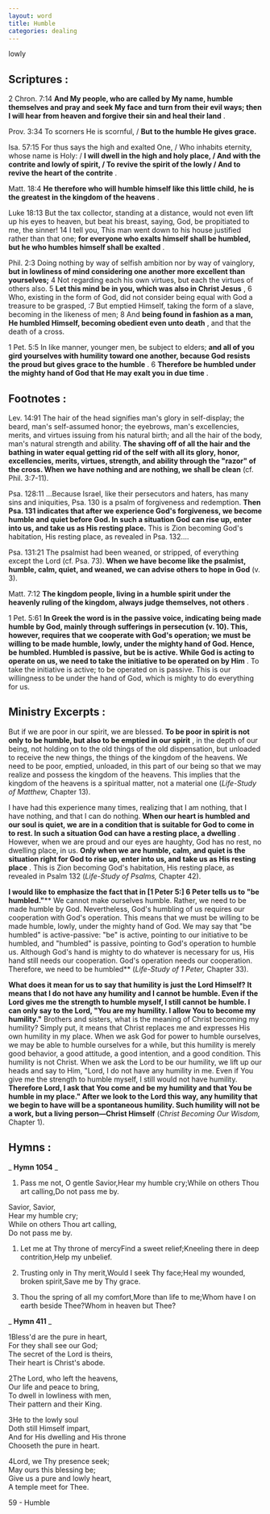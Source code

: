 ```yaml
---
layout: word
title: Humble
categories: dealing
---
```


lowly

## Scriptures :

2 Chron. 7:14 **And My people, who are called by My name, humble themselves and pray and seek My face and turn from their evil ways; then I will hear from heaven and forgive their sin and heal their land** .

Prov. 3:34 To scorners He is scornful, / **But to the humble He gives grace.**

Isa. 57:15 For thus says the high and exalted One, / Who inhabits eternity, whose name is Holy: / **I will dwell in the high and holy place, / And with the contrite and lowly of spirit, / To revive the spirit of the lowly / And to revive the heart of the contrite** .

Matt. 18:4 **He therefore who will humble himself like this little child, he is the greatest in the kingdom of the heavens** .

Luke 18:13 But the tax collector, standing at a distance, would not even lift up his eyes to heaven, but beat his breast, saying, God, be propitiated to me, the sinner! 14 I tell you, This man went down to his house justified rather than that one; **for everyone who exalts himself shall be humbled, but he who humbles himself shall be exalted** .

Phil. 2:3 Doing nothing by way of selfish ambition nor by way of vainglory, **but in lowliness of mind considering one another more excellent than yourselves;** 4 Not regarding each his own virtues, but each the virtues of others also. 5 **Let this mind be in you, which was also in Christ Jesus** , 6 Who, existing in the form of God, did not consider being equal with God a treasure to be grasped, :7 But emptied Himself, taking the form of a slave, becoming in the likeness of men; 8 And **being found in fashion as a man, He humbled Himself, becoming obedient even unto death** , and that the death of a cross.

1 Pet. 5:5 In like manner, younger men, be subject to elders; **and all of you gird yourselves with humility toward one another, because God resists the proud but gives grace to the humble** . 6 **Therefore be humbled under the mighty hand of God that He may exalt you in due time** .

## Footnotes :

Lev. 14:91 The hair of the head signifies man's glory in self-display; the beard, man's self-assumed honor; the eyebrows, man's excellencies, merits, and virtues issuing from his natural birth; and all the hair of the body, man's natural strength and ability. **The shaving off of all the hair and the bathing in water equal getting rid of the self with all its glory, honor, excellencies, merits, virtues, strength, and ability through the "razor" of the cross. When we have nothing and are nothing, we shall be clean** (cf. Phil. 3:7-11).

Psa. 128:11 …Because Israel, like their persecutors and haters, has many sins and iniquities, Psa. 130 is a psalm of forgiveness and redemption. **Then Psa. 131 indicates that after we experience God's forgiveness, we become humble and quiet before God. In such a situation God can rise up, enter into us, and take us as His resting place.** This is Zion becoming God's habitation, His resting place, as revealed in Psa. 132….

Psa. 131:21 The psalmist had been weaned, or stripped, of everything except the Lord (cf. Psa. 73). **When we have become like the psalmist, humble, calm, quiet, and weaned, we can advise others to hope in God** (v. 3).

Matt. 7:12 **The kingdom people, living in a humble spirit under the heavenly ruling of the kingdom, always judge themselves, not others** .

1 Pet. 5:61 **In Greek the word is in the passive voice, indicating being made humble by God, mainly through sufferings in persecution (v. 10). This, however, requires that we cooperate with God's operation; we must be willing to be made humble, lowly, under the mighty hand of God. Hence, be humbled. Humbled is passive, but be is active. While God is acting to operate on us, we need to take the initiative to be operated on by Him** . To take the initiative is active; to be operated on is passive. This is our willingness to be under the hand of God, which is mighty to do everything for us.

## Ministry Excerpts :

But if we are poor in our spirit, we are blessed. **To be poor in spirit is not only to be humble, but also to be emptied in our spirit** , in the depth of our being, not holding on to the old things of the old dispensation, but unloaded to receive the new things, the things of the kingdom of the heavens. We need to be poor, emptied, unloaded, in this part of our being so that we may realize and possess the kingdom of the heavens. This implies that the kingdom of the heavens is a spiritual matter, not a material one (_Life-Study of Matthew,_ Chapter 13).

I have had this experience many times, realizing that I am nothing, that I have nothing, and that I can do nothing. **When our heart is humbled and our soul is quiet, we are in a condition that is suitable for God to come in to rest. In such a situation God can have a resting place, a dwelling** . However, when we are proud and our eyes are haughty, God has no rest, no dwelling place, in us. **Only when we are humble, calm, and quiet is the situation right for God to rise up, enter into us, and take us as His resting place** . This is Zion becoming God's habitation, His resting place, as revealed in Psalm 132 (_Life-Study of Psalms,_ Chapter 42).

**I would like to emphasize the fact that in [1 Peter 5:] 6 Peter tells us to "be humbled."**** We cannot make ourselves humble. Rather, we need to be made humble by God. Nevertheless, God's humbling of us requires our cooperation with God's operation. This means that we must be willing to be made humble, lowly, under the mighty hand of God. We may say that "be humbled" is active-passive: "be" is active, pointing to our initiative to be humbled, and "humbled" is passive, pointing to God's operation to humble us. Although God's hand is mighty to do whatever is necessary for us, His hand still needs our cooperation. God's operation needs our cooperation. Therefore, we need to be humbled** (_Life-Study of 1 Peter,_ Chapter 33).

**What does it mean for us to say that humility is just the Lord Himself? It means that I do not have any humility and I cannot be humble. Even if the Lord gives me the strength to humble myself, I still cannot be humble. I can only say to the Lord, "You are my humility. I allow You to become my humility."** Brothers and sisters, what is the meaning of Christ becoming my humility? Simply put, it means that Christ replaces me and expresses His own humility in my place. When we ask God for power to humble ourselves, we may be able to humble ourselves for a while, but this humility is merely good behavior, a good attitude, a good intention, and a good condition. This humility is not Christ. When we ask the Lord to be our humility, we lift up our heads and say to Him, "Lord, I do not have any humility in me. Even if You give me the strength to humble myself, I still would not have humility. **Therefore Lord, I ask that You come and be my humility and that You be humble in my place." After we look to the Lord this way, any humility that we begin to have will be a spontaneous humility. Such humility will not be a work, but a living person—Christ Himself** (_Christ Becoming Our Wisdom,_ Chapter 1).

## Hymns :

_ **Hymn 1054** _

1. Pass me not, O gentle Savior,Hear my humble cry;While on others Thou art calling,Do not pass me by.

Savior, Savior,  
Hear my humble cry;  
While on others Thou art calling,  
Do not pass me by.

1. Let me at Thy throne of mercyFind a sweet relief;Kneeling there in deep contrition,Help my unbelief.

1. Trusting only in Thy merit,Would I seek Thy face;Heal my wounded, broken spirit,Save me by Thy grace.

1. Thou the spring of all my comfort,More than life to me;Whom have I on earth beside Thee?Whom in heaven but Thee?

_ **Hymn 411** _

1Bless'd are the pure in heart,  
For they shall see our God;  
The secret of the Lord is theirs,  
Their heart is Christ's abode.

2The Lord, who left the heavens,  
Our life and peace to bring,  
To dwell in lowliness with men,  
Their pattern and their King.

3He to the lowly soul  
Doth still Himself impart,  
And for His dwelling and His throne  
Chooseth the pure in heart.

4Lord, we Thy presence seek;  
May ours this blessing be;  
Give us a pure and lowly heart,  
A temple meet for Thee.

59 - Humble
